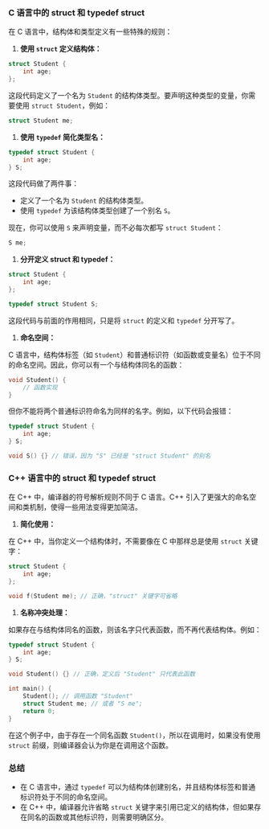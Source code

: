 ### C 语言中的 struct 和 typedef struct

在 C 语言中，结构体和类型定义有一些特殊的规则：

1. **使用 `struct` 定义结构体：**

```c
struct Student {
    int age;
};
```

这段代码定义了一个名为 `Student` 的结构体类型。要声明这种类型的变量，你需要使用 `struct Student`，例如：

```c
struct Student me;
```

1. **使用 `typedef` 简化类型名：**

```c
typedef struct Student {
    int age;
} S;
```

这段代码做了两件事：

- 定义了一个名为 `Student` 的结构体类型。
- 使用 `typedef` 为该结构体类型创建了一个别名 `S`。

现在，你可以使用 `S` 来声明变量，而不必每次都写 `struct Student`：

```c
S me;
```

1. **分开定义 struct 和 typedef：**

```c
struct Student {
    int age;
};

typedef struct Student S;
```

这段代码与前面的作用相同，只是将 `struct` 的定义和 `typedef` 分开写了。

1. **命名空间：**

C 语言中，结构体标签（如 `Student`）和普通标识符（如函数或变量名）位于不同的命名空间。因此，你可以有一个与结构体同名的函数：

```c
void Student() {
    // 函数实现
}
```

但你不能将两个普通标识符命名为同样的名字。例如，以下代码会报错：

```c
typedef struct Student {
    int age;
} S;

void S() {} // 错误，因为 "S" 已经是 "struct Student" 的别名
```

### C++ 语言中的 struct 和 typedef struct

在 C++ 中，编译器的符号解析规则不同于 C 语言。C++ 引入了更强大的命名空间和类机制，使得一些用法变得更加简洁。

1. **简化使用：**

在 C++ 中，当你定义一个结构体时，不需要像在 C 中那样总是使用 `struct` 关键字：

```cpp
struct Student {
    int age;
};

void f(Student me); // 正确，"struct" 关键字可省略
```

1. **名称冲突处理：**

如果存在与结构体同名的函数，则该名字只代表函数，而不再代表结构体。例如：

```cpp
typedef struct Student {
    int age;
} S;

void Student() {} // 正确，定义后 "Student" 只代表此函数

int main() {
    Student(); // 调用函数 "Student"
    struct Student me; // 或者 "S me";
    return 0;
}
```

在这个例子中，由于存在一个同名函数 `Student()`，所以在调用时，如果没有使用 `struct` 前缀，则编译器会认为你是在调用这个函数。

### 总结

- 在 C 语言中，通过 `typedef` 可以为结构体创建别名，并且结构体标签和普通标识符处于不同的命名空间。
- 在 C++ 中，编译器允许省略 `struct` 关键字来引用已定义的结构体，但如果存在同名的函数或其他标识符，则需要明确区分。
